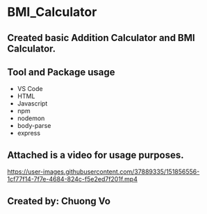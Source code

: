 # BMI_Calculator

## Created basic Addition Calculator and BMI Calculator.
## Tool and Package usage
* VS Code
* HTML
* Javascript
* npm
* nodemon
* body-parse
* express

## Attached is a video for usage purposes.


https://user-images.githubusercontent.com/37889335/151856556-1cf77f14-7f7e-4684-824c-f5e2ed7f201f.mp4



## Created by: Chuong Vo
